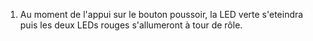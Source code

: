 1. Au moment de l'appui sur le bouton poussoir, la LED verte s'eteindra puis les deux LEDs rouges s'allumeront à tour de rôle.